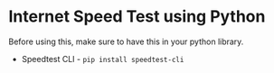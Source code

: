# Internet Speed Test using Python

Before using this, make sure to have this in your python library.<br>
* Speedtest CLI - `pip install speedtest-cli`
